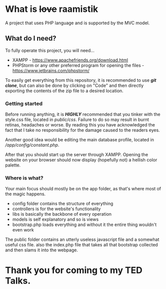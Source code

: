 # What is ~~love~~ raamistik

A project that uses PHP language and is supported by the MVC model.

## What do I need?

To fully operate this project, you will need...
- XAMPP - https://www.apachefriends.org/download.html
- PHPStorm or any other preferred program for opening the files - https://www.jetbrains.com/phpstorm/

To easily get everything from this repository, it is recommended to use ***git clone***, but can also be done by clicking on "Code" and then directly exporting the contents of the zip file to a desired location.

### Getting started

Before running anything, it is ***HIGHLY*** recommended that you tinker with the style.css file, located in *public/css*. Failure to do so may result in burnt retinas, headaches or worse. 
By reading this you have acknowledged the fact that I take no responsibility for the damage caused to the readers eyes.

Another good idea would be editing the main database profile, located in */app/config/constant.php*.

After that you should start up the server through XAMPP.
Opening the website on your browser should now display (hopefully not) a hellish color palette.

### Where is what?

Your main focus should mostly be on the app folder, as that's where most of the magic happens.
- config folder contains the structure of everything
- controllers is for the website's functionality
- libs is basically the backbone of every operation
- models is self explanatory and so is views
- bootstrap.php loads everything and without it the entire thing wouldn't even work

The public folder contains an utterly useless javascript file and a somewhat useful css file.
also the index.php file that takes all that bootstrap collected and then slams it into the webpage.

# Thank you for coming to my TED Talks.
